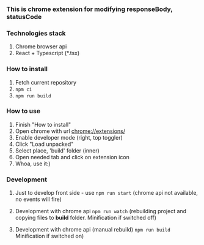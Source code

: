 ### This is chrome extension for modifying responseBody, statusCode

### Technologies stack
1. Chrome browser api
2. React + Typescript (*.tsx)

### How to install
1. Fetch current repository
2. `npm ci`
3. `npm run build`

### How to use
1. Finish "How to install"
2. Open chrome with url [chrome://extensions/](chrome://extensions/)
3. Enable developer mode (right, top toggler)
4. Click "Load unpacked"
5. Select place, 'build' folder (inner)
6. Open needed tab and click on extension icon
7. Whoa, use it:)

### Development
1.  Just to develop front side - use
`npm run start`
(chrome api not available, no events will fire)

2. Development with chrome api 
`npm run watch`
(rebuilding project and copying files to **build** folder.
Minification if switched off)

3. Development with chrome api (manual rebuild)
`npm run build`
Minification if switched on)
